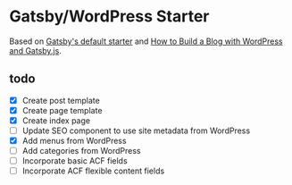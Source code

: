 # Gatsby/WordPress Starter

Based on [Gatsby's default starter](https://github.com/gatsbyjs/gatsby-starter-default) and [How to Build a Blog with WordPress and Gatsby.js](https://www.gatsbyjs.org/blog/2019-04-26-how-to-build-a-blog-with-wordpress-and-gatsby-part-1/).

## todo

- [x] Create post template
- [x] Create page template
- [x] Create index page
- [ ] Update SEO component to use site metadata from WordPress
- [x] Add menus from WordPress
- [ ] Add categories from WordPress
- [ ] Incorporate basic ACF fields
- [ ] Incorporate ACF flexible content fields
